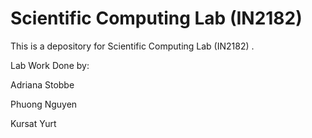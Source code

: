 # Scientific Computing Lab (IN2182) 

This is a depository for  Scientific Computing Lab (IN2182) . 

Lab Work Done by:

Adriana Stobbe

Phuong Nguyen

Kursat Yurt
